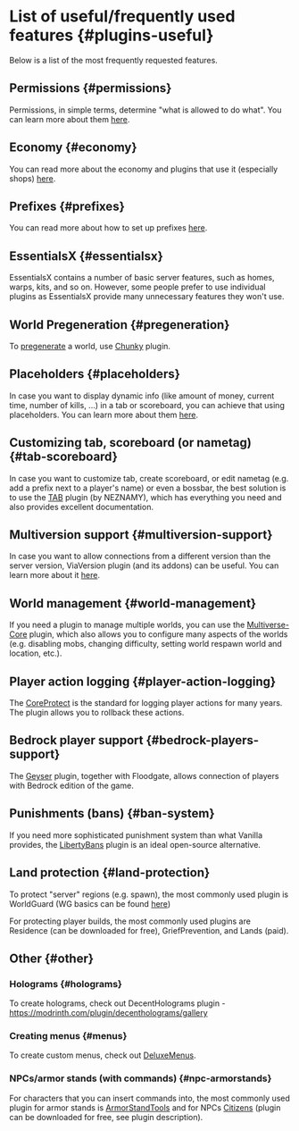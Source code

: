 # List of useful/frequently used features {#plugins-useful}
Below is a list of the most frequently requested features.

## Permissions {#permissions}
Permissions, in simple terms, determine "what is allowed to do what". You can learn more about them [here](../general/permissions.md#permissions).

## Economy {#economy}
You can read more about the economy and plugins that use it (especially shops) [here](economy.md#economy).

## Prefixes {#prefixes}
You can read more about how to set up prefixes [here](prefixes.md#prefixes).

## EssentialsX {#essentialsx}
EssentialsX contains a number of basic server features, such as homes, warps, kits, and so on. However, some people prefer to use individual plugins as EssentialsX provide many unnecessary features they won't use.

## World Pregeneration {#pregeneration}
To [pregenerate](../general/pregeneration.md#pregeneration) a world, use [Chunky](https://modrinth.com/plugin/chunky) plugin.

## Placeholders {#placeholders}
In case you want to display dynamic info (like amount of money, current time, number of kills, ...) in a tab or scoreboard, you can achieve that using placeholders. You can learn more about them [here](placeholders.md#placeholders).

## Customizing tab, scoreboard (or nametag) {#tab-scoreboard}
In case you want to customize tab, create scoreboard, or edit nametag (e.g. add a prefix next to a player's name) or even a bossbar, the best solution is to use the [TAB](https://modrinth.com/plugin/tab-was-taken) plugin (by NEZNAMY), which has everything you need and also provides excellent documentation.

## Multiversion support {#multiversion-support}
In case you want to allow connections from a different version than the server version, ViaVersion plugin (and its addons) can be useful. You can learn more about it [here](specific/viaversion.md#viaversion).

## World management {#world-management}
If you need a plugin to manage multiple worlds, you can use the [Multiverse-Core](specific/multiverse-core.md#multiverse-core) plugin, which also allows you to configure many aspects of the worlds (e.g. disabling mobs, changing difficulty, setting world respawn world and location, etc.).

## Player action logging {#player-action-logging}
The [CoreProtect](https://www.spigotmc.org/resources/coreprotect.8631/) is the standard for logging player actions for many years. The plugin allows you to rollback these actions.

## Bedrock player support {#bedrock-players-support}
The [Geyser](https://geysermc.org/) plugin, together with Floodgate, allows connection of players with Bedrock edition of the game.

## Punishments (bans) {#ban-system}
If you need more sophisticated punishment system than what Vanilla provides, the [LibertyBans](https://modrinth.com/plugin/libertybans/) plugin is an ideal open-source alternative.

## Land protection {#land-protection}
To protect "server" regions (e.g. spawn), the most commonly used plugin is WorldGuard (WG basics can be found [here](specific/worldguard.md#worldguard))

For protecting player builds, the most commonly used plugins are Residence (can be downloaded for free), GriefPrevention, and Lands (paid).

## Other {#other}
### Holograms {#holograms}
To create holograms, check out DecentHolograms plugin - <https://modrinth.com/plugin/decentholograms/gallery>

### Creating menus {#menus}
To create custom menus, check out [DeluxeMenus](https://www.spigotmc.org/resources/deluxemenus.11734/).

### NPCs/armor stands (with commands) {#npc-armorstands}
For characters that you can insert commands into, the most commonly used plugin for armor stands is [ArmorStandTools](https://www.spigotmc.org/resources/armor-stand-tools.2237/) and for NPCs [Citizens](https://www.spigotmc.org/resources/citizens.13811/) (plugin can be downloaded for free, see plugin description).